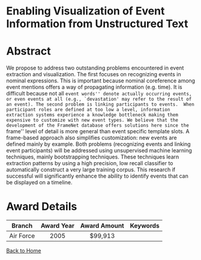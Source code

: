 
Enabling Visualization of Event Information from Unstructured Text
==================================================================

# Abstract


We propose to address two outstanding problems encountered in event extraction and visualization. The first focuses on recognizing events in nominal expressions. This is important because nominal coreference among event mentions offers a way of propagating information (e.g. time).  It is difficult because not all ``event words'' denote actually occurring events, or even events at all (e.g., `devastation' may refer to the result of an event). The second problem is linking participants to events.  When participant roles are defined at too low a level, information extraction systems experience a knowledge bottleneck making them expensive to customize with new event types. We believe that the development of the FrameNet database offers solutions here since the ``frame'' level of detail is more general than event specific template slots. A frame-based approach also simplifies customization: new events are defined mainly by example. Both problems (recognizing events and linking event participants) will be addressed using unsupervised machine learning techniques, mainly bootstrapping techniques. These techniques learn extraction patterns by using a high precision, low recall classifier to automatically construct a very large training corpus. This research if successful will significantly enhance the ability to identify events that can be displayed on a timeline.  

# Award Details

|Branch|Award Year|Award Amount|Keywords|
| :---: | :---: | :---: | :---: |
|Air Force|2005|$99,913||
  
  


[Back to Home](https://github.com/chrischow/dod_sbir_awards#1284)